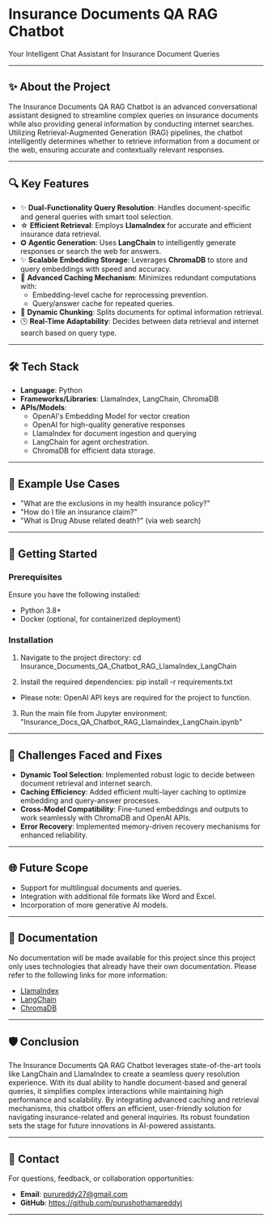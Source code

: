 # Insurance Documents QA RAG Chatbot  
Your Intelligent Chat Assistant for Insurance Document Queries  

---

## ✨ About the Project  
The Insurance Documents QA RAG Chatbot is an advanced conversational assistant designed to streamline complex queries on insurance documents while also providing general information by conducting internet searches. Utilizing Retrieval-Augmented Generation (RAG) pipelines, the chatbot intelligently determines whether to retrieve information from a document or the web, ensuring accurate and contextually relevant responses.

---

## 🔍 Key Features  
- ✨ **Dual-Functionality Query Resolution**: Handles document-specific and general queries with smart tool selection.  
- ☆ **Efficient Retrieval**: Employs **LlamaIndex** for accurate and efficient insurance data retrieval.  
- ✪ **Agentic Generation**: Uses **LangChain** to intelligently generate responses or search the web for answers.  
- ✨ **Scalable Embedding Storage**: Leverages **ChromaDB** to store and query embeddings with speed and accuracy.  
- 🔑 **Advanced Caching Mechanism**: Minimizes redundant computations with:  
  - Embedding-level cache for reprocessing prevention.  
  - Query/answer cache for repeated queries.  
- 🔄 **Dynamic Chunking**: Splits documents for optimal information retrieval.  
- 🕒 **Real-Time Adaptability**: Decides between data retrieval and internet search based on query type.

---

## 🛠️ Tech Stack  
- **Language**: Python  
- **Frameworks/Libraries**: LlamaIndex, LangChain, ChromaDB
- **APIs/Models**:  
  - OpenAI's Embedding Model for vector creation 
  - OpenAI for high-quality generative responses
  - LlamaIndex for document ingestion and querying
  - LangChain for agent orchestration.
  - ChromaDB for efficient data storage.

---

## 🧪 Example Use Cases   
- "What are the exclusions in my health insurance policy?"  
- "How do I file an insurance claim?"  
- "What is Drug Abuse related death?" (via web search) 

---

## 🚀 Getting Started

### Prerequisites
Ensure you have the following installed:
- Python 3.8+
- Docker (optional, for containerized deployment)

### Installation

1. Navigate to the project directory:
cd Insurance_Documents_QA_Chatbot_RAG_LlamaIndex_LangChain

2. Install the required dependencies:
pip install -r requirements.txt

- Please note: OpenAI API keys are required for the project to function.

3. Run the main file from Jupyter environment:
"Insurance_Docs_QA_Chatbot_RAG_Llamaindex_LangChain.ipynb"

---

## 🚂 Challenges Faced and Fixes  
- **Dynamic Tool Selection**: Implemented robust logic to decide between document retrieval and internet search.  
- **Caching Efficiency**: Added efficient multi-layer caching to optimize embedding and query-answer processes.  
- **Cross-Model Compatibility**: Fine-tuned embeddings and outputs to work seamlessly with ChromaDB and OpenAI APIs.  
- **Error Recovery**: Implemented memory-driven recovery mechanisms for enhanced reliability.  

---

## 🌐 Future Scope  
- Support for multilingual documents and queries.  
- Integration with additional file formats like Word and Excel.  
- Incorporation of more generative AI models.  

---

## 🔗 Documentation  
No documentation will be made available for this project since this project only uses technologies that already have their own documentation. Please refer to the following links for more information:
- [LlamaIndex](https://llamaindex.ai/)  
- [LangChain](https://langchain.com/)  
- [ChromaDB](https://docs.trychroma.com/)

---

## 🛡️ Conclusion  
The Insurance Documents QA RAG Chatbot leverages state-of-the-art tools like LangChain and LlamaIndex to create a seamless query resolution experience. With its dual ability to handle document-based and general queries, it simplifies complex interactions while maintaining high performance and scalability. By integrating advanced caching and retrieval mechanisms, this chatbot offers an efficient, user-friendly solution for navigating insurance-related and general inquiries. Its robust foundation sets the stage for future innovations in AI-powered assistants.

---

## 💬 Contact  
For questions, feedback, or collaboration opportunities:  
- **Email**: purureddy27@gmail.com  
- **GitHub**: https://github.com/purushothamareddyj

---